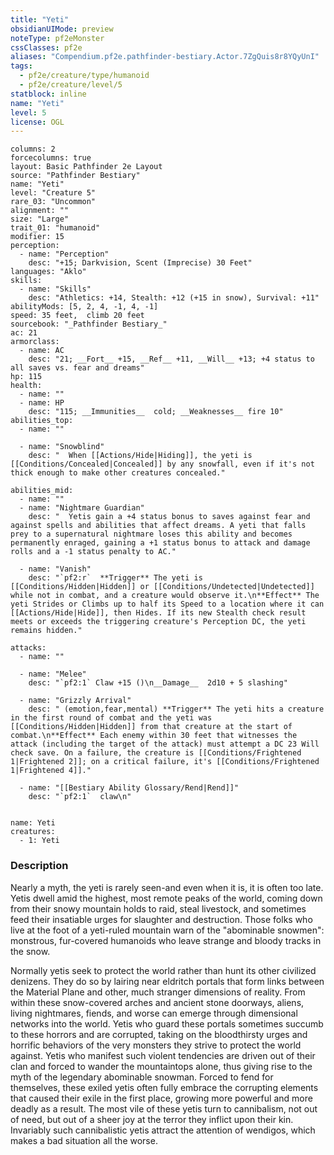 ```yaml
---
title: "Yeti"
obsidianUIMode: preview
noteType: pf2eMonster
cssClasses: pf2e
aliases: "Compendium.pf2e.pathfinder-bestiary.Actor.7ZgQuis8r8YQyUnI" 
tags:
  - pf2e/creature/type/humanoid
  - pf2e/creature/level/5
statblock: inline
name: "Yeti"
level: 5
license: OGL
---
```


```statblock
columns: 2
forcecolumns: true
layout: Basic Pathfinder 2e Layout
source: "Pathfinder Bestiary"
name: "Yeti"
level: "Creature 5"
rare_03: "Uncommon"
alignment: ""
size: "Large"
trait_01: "humanoid"
modifier: 15
perception:
  - name: "Perception"
    desc: "+15; Darkvision, Scent (Imprecise) 30 Feet"
languages: "Aklo"
skills:
  - name: "Skills"
    desc: "Athletics: +14, Stealth: +12 (+15 in snow), Survival: +11"
abilityMods: [5, 2, 4, -1, 4, -1]
speed: 35 feet,  climb 20 feet
sourcebook: "_Pathfinder Bestiary_"
ac: 21
armorclass:
  - name: AC
    desc: "21; __Fort__ +15, __Ref__ +11, __Will__ +13; +4 status to all saves vs. fear and dreams"
hp: 115
health:
  - name: ""
  - name: HP
    desc: "115; __Immunities__  cold; __Weaknesses__ fire 10"
abilities_top:
  - name: ""

  - name: "Snowblind"
    desc: "  When [[Actions/Hide|Hiding]], the yeti is [[Conditions/Concealed|Concealed]] by any snowfall, even if it's not thick enough to make other creatures concealed."

abilities_mid:
  - name: ""
  - name: "Nightmare Guardian"
    desc: "  Yetis gain a +4 status bonus to saves against fear and against spells and abilities that affect dreams. A yeti that falls prey to a supernatural nightmare loses this ability and becomes permanently enraged, gaining a +1 status bonus to attack and damage rolls and a -1 status penalty to AC."

  - name: "Vanish"
    desc: "`pf2:r`  **Trigger** The yeti is [[Conditions/Hidden|Hidden]] or [[Conditions/Undetected|Undetected]] while not in combat, and a creature would observe it.\n**Effect** The yeti Strides or Climbs up to half its Speed to a location where it can [[Actions/Hide|Hide]], then Hides. If its new Stealth check result meets or exceeds the triggering creature's Perception DC, the yeti remains hidden."

attacks:
  - name: ""

  - name: "Melee"
    desc: "`pf2:1` Claw +15 ()\n__Damage__  2d10 + 5 slashing"

  - name: "Grizzly Arrival"
    desc: " (emotion,fear,mental) **Trigger** The yeti hits a creature in the first round of combat and the yeti was [[Conditions/Hidden|Hidden]] from that creature at the start of combat.\n**Effect** Each enemy within 30 feet that witnesses the attack (including the target of the attack) must attempt a DC 23 Will check save. On a failure, the creature is [[Conditions/Frightened 1|Frightened 2]]; on a critical failure, it's [[Conditions/Frightened 1|Frightened 4]]."

  - name: "[[Bestiary Ability Glossary/Rend|Rend]]"
    desc: "`pf2:1`  claw\n"
 
```

```encounter-table
name: Yeti
creatures:
  - 1: Yeti
```


### Description
Nearly a myth, the yeti is rarely seen-and even when it is, it is often too late. Yetis dwell amid the highest, most remote peaks of the world, coming down from their snowy mountain holds to raid, steal livestock, and sometimes feed their insatiable urges for slaughter and destruction. Those folks who live at the foot of a yeti-ruled mountain warn of the "abominable snowmen": monstrous, fur-covered humanoids who leave strange and bloody tracks in the snow.

Normally yetis seek to protect the world rather than hunt its other civilized denizens. They do so by lairing near eldritch portals that form links between the Material Plane and other, much stranger dimensions of reality. From within these snow-covered arches and ancient stone doorways, aliens, living nightmares, fiends, and worse can emerge through dimensional networks into the world. Yetis who guard these portals sometimes succumb to these horrors and are corrupted, taking on the bloodthirsty urges and horrific behaviors of the very monsters they strive to protect the world against. Yetis who manifest such violent tendencies are driven out of their clan and forced to wander the mountaintops alone, thus giving rise to the myth of the legendary abominable snowman. Forced to fend for themselves, these exiled yetis often fully embrace the corrupting elements that caused their exile in the first place, growing more powerful and more deadly as a result. The most vile of these yetis turn to cannibalism, not out of need, but out of a sheer joy at the terror they inflict upon their kin. Invariably such cannibalistic yetis attract the attention of wendigos, which makes a bad situation all the worse.
